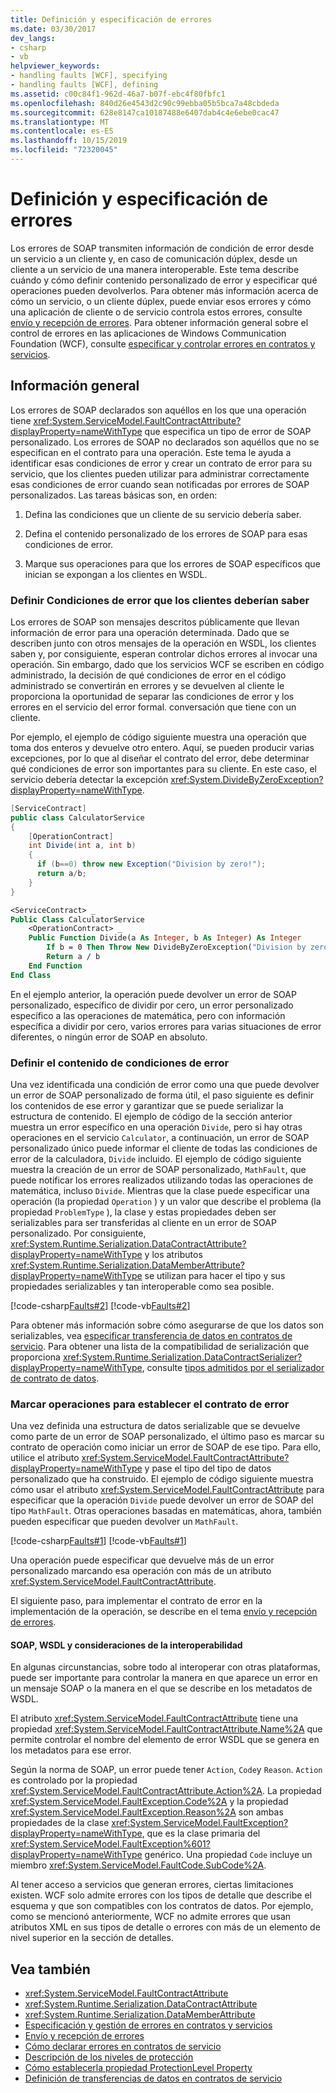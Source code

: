 ```yaml
---
title: Definición y especificación de errores
ms.date: 03/30/2017
dev_langs:
- csharp
- vb
helpviewer_keywords:
- handling faults [WCF], specifying
- handling faults [WCF], defining
ms.assetid: c00c84f1-962d-46a7-b07f-ebc4f80fbfc1
ms.openlocfilehash: 840d26e4543d2c90c99ebba05b5bca7a48cbdeda
ms.sourcegitcommit: 628e8147ca10187488e6407dab4c4e6ebe0cac47
ms.translationtype: MT
ms.contentlocale: es-ES
ms.lasthandoff: 10/15/2019
ms.locfileid: "72320045"
---
```

# <a name="defining-and-specifying-faults"></a>Definición y especificación de errores
Los errores de SOAP transmiten información de condición de error desde un servicio a un cliente y, en caso de comunicación dúplex, desde un cliente a un servicio de una manera interoperable. Este tema describe cuándo y cómo definir contenido personalizado de error y especificar qué operaciones pueden devolverlos. Para obtener más información acerca de cómo un servicio, o un cliente dúplex, puede enviar esos errores y cómo una aplicación de cliente o de servicio controla estos errores, consulte [envío y recepción de errores](sending-and-receiving-faults.md). Para obtener información general sobre el control de errores en las aplicaciones de Windows Communication Foundation (WCF), consulte [especificar y controlar errores en contratos y servicios](specifying-and-handling-faults-in-contracts-and-services.md).  
  
## <a name="overview"></a>Información general  
 Los errores de SOAP declarados son aquéllos en los que una operación tiene <xref:System.ServiceModel.FaultContractAttribute?displayProperty=nameWithType> que especifica un tipo de error de SOAP personalizado. Los errores de SOAP no declarados son aquéllos que no se especifican en el contrato para una operación. Este tema le ayuda a identificar esas condiciones de error y crear un contrato de error para su servicio, que los clientes pueden utilizar para administrar correctamente esas condiciones de error cuando sean notificadas por errores de SOAP personalizados. Las tareas básicas son, en orden:  
  
1. Defina las condiciones que un cliente de su servicio debería saber.  
  
2. Defina el contenido personalizado de los errores de SOAP para esas condiciones de error.  
  
3. Marque sus operaciones para que los errores de SOAP específicos que inician se expongan a los clientes en WSDL.  
  
### <a name="defining-error-conditions-that-clients-should-know-about"></a>Definir Condiciones de error que los clientes deberían saber  
 Los errores de SOAP son mensajes descritos públicamente que llevan información de error para una operación determinada. Dado que se describen junto con otros mensajes de la operación en WSDL, los clientes saben y, por consiguiente, esperan controlar dichos errores al invocar una operación. Sin embargo, dado que los servicios WCF se escriben en código administrado, la decisión de qué condiciones de error en el código administrado se convertirán en errores y se devuelven al cliente le proporciona la oportunidad de separar las condiciones de error y los errores en el servicio del error formal. conversación que tiene con un cliente.  
  
 Por ejemplo, el ejemplo de código siguiente muestra una operación que toma dos enteros y devuelve otro entero. Aquí, se pueden producir varias excepciones, por lo que al diseñar el contrato del error, debe determinar qué condiciones de error son importantes para su cliente. En este caso, el servicio debería detectar la excepción <xref:System.DivideByZeroException?displayProperty=nameWithType>.  
  
```csharp  
[ServiceContract]  
public class CalculatorService  
{  
    [OperationContract]   
    int Divide(int a, int b)  
    {  
      if (b==0) throw new Exception("Division by zero!");  
      return a/b;  
    }  
}  
```  
  
```vb
<ServiceContract> _
Public Class CalculatorService
    <OperationContract> _
    Public Function Divide(a As Integer, b As Integer) As Integer
        If b = 0 Then Throw New DivideByZeroException("Division by zero!")
        Return a / b
    End Function
End Class
```
  
 En el ejemplo anterior, la operación puede devolver un error de SOAP personalizado, específico de dividir por cero, un error personalizado específico a las operaciones de matemática, pero con información específica a dividir por cero, varios errores para varias situaciones de error diferentes, o ningún error de SOAP en absoluto.  
  
### <a name="define-the-content-of-error-conditions"></a>Definir el contenido de condiciones de error  
 Una vez identificada una condición de error como una que puede devolver un error de SOAP personalizado de forma útil, el paso siguiente es definir los contenidos de ese error y garantizar que se puede serializar la estructura de contenido. El ejemplo de código de la sección anterior muestra un error específico en una operación `Divide`, pero si hay otras operaciones en el servicio `Calculator`, a continuación, un error de SOAP personalizado único puede informar el cliente de todas las condiciones de error de la calculadora, `Divide` incluido. El ejemplo de código siguiente muestra la creación de un error de SOAP personalizado, `MathFault`, que puede notificar los errores realizados utilizando todas las operaciones de matemática, incluso `Divide`. Mientras que la clase puede especificar una operación (la propiedad `Operation` ) y un valor que describe el problema (la propiedad `ProblemType` ), la clase y estas propiedades deben ser serializables para ser transferidas al cliente en un error de SOAP personalizado. Por consiguiente, <xref:System.Runtime.Serialization.DataContractAttribute?displayProperty=nameWithType> y los atributos <xref:System.Runtime.Serialization.DataMemberAttribute?displayProperty=nameWithType> se utilizan para hacer el tipo y sus propiedades serializables y tan interoperable como sea posible.  
  
 [!code-csharp[Faults#2](../../../samples/snippets/csharp/VS_Snippets_CFX/faults/cs/service.cs#2)]
 [!code-vb[Faults#2](../../../samples/snippets/visualbasic/VS_Snippets_CFX/faults/vb/service.vb#2)]  
  
 Para obtener más información sobre cómo asegurarse de que los datos son serializables, vea [especificar transferencia de datos en contratos de servicio](./feature-details/specifying-data-transfer-in-service-contracts.md). Para obtener una lista de la compatibilidad de serialización que proporciona <xref:System.Runtime.Serialization.DataContractSerializer?displayProperty=nameWithType>, consulte [tipos admitidos por el serializador de contrato de datos](./feature-details/types-supported-by-the-data-contract-serializer.md).  
  
### <a name="mark-operations-to-establish-the-fault-contract"></a>Marcar operaciones para establecer el contrato de error  
 Una vez definida una estructura de datos serializable que se devuelve como parte de un error de SOAP personalizado, el último paso es marcar su contrato de operación como iniciar un error de SOAP de ese tipo. Para ello, utilice el atributo <xref:System.ServiceModel.FaultContractAttribute?displayProperty=nameWithType> y pase el tipo del tipo de datos personalizado que ha construido. El ejemplo de código siguiente muestra cómo usar el atributo <xref:System.ServiceModel.FaultContractAttribute> para especificar que la operación `Divide` puede devolver un error de SOAP del tipo `MathFault`. Otras operaciones basadas en matemáticas, ahora, también pueden especificar que pueden devolver un `MathFault`.  
  
 [!code-csharp[Faults#1](../../../samples/snippets/csharp/VS_Snippets_CFX/faults/cs/service.cs#1)]
 [!code-vb[Faults#1](../../../samples/snippets/visualbasic/VS_Snippets_CFX/faults/vb/service.vb#1)]  
  
 Una operación puede especificar que devuelve más de un error personalizado marcando esa operación con más de un atributo <xref:System.ServiceModel.FaultContractAttribute>.  
  
 El siguiente paso, para implementar el contrato de error en la implementación de la operación, se describe en el tema [envío y recepción de errores](sending-and-receiving-faults.md).  
  
#### <a name="soap-wsdl-and-interoperability-considerations"></a>SOAP, WSDL y consideraciones de la interoperabilidad  
 En algunas circunstancias, sobre todo al interoperar con otras plataformas, puede ser importante para controlar la manera en que aparece un error en un mensaje SOAP o la manera en el que se describe en los metadatos de WSDL.  
  
 El atributo <xref:System.ServiceModel.FaultContractAttribute> tiene una propiedad <xref:System.ServiceModel.FaultContractAttribute.Name%2A> que permite controlar el nombre del elemento de error WSDL que se genera en los metadatos para ese error.  
  
 Según la norma de SOAP, un error puede tener `Action`, `Code`y `Reason`. `Action` es controlado por la propiedad <xref:System.ServiceModel.FaultContractAttribute.Action%2A>. La propiedad <xref:System.ServiceModel.FaultException.Code%2A> y la propiedad <xref:System.ServiceModel.FaultException.Reason%2A> son ambas propiedades de la clase <xref:System.ServiceModel.FaultException?displayProperty=nameWithType>, que es la clase primaria del <xref:System.ServiceModel.FaultException%601?displayProperty=nameWithType> genérico. Una propiedad `Code` incluye un miembro <xref:System.ServiceModel.FaultCode.SubCode%2A>.  
  
 Al tener acceso a servicios que generan errores, ciertas limitaciones existen. WCF solo admite errores con los tipos de detalle que describe el esquema y que son compatibles con los contratos de datos. Por ejemplo, como se mencionó anteriormente, WCF no admite errores que usan atributos XML en sus tipos de detalle o errores con más de un elemento de nivel superior en la sección de detalles.  
  
## <a name="see-also"></a>Vea también

- <xref:System.ServiceModel.FaultContractAttribute>
- <xref:System.Runtime.Serialization.DataContractAttribute>
- <xref:System.Runtime.Serialization.DataMemberAttribute>
- [Especificación y gestión de errores en contratos y servicios](specifying-and-handling-faults-in-contracts-and-services.md)
- [Envío y recepción de errores](sending-and-receiving-faults.md)
- [Cómo declarar errores en contratos de servicio](how-to-declare-faults-in-service-contracts.md)
- [Descripción de los niveles de protección](understanding-protection-level.md)
- [Cómo establecerla propiedad ProtectionLevel Property](how-to-set-the-protectionlevel-property.md)
- [Definición de transferencias de datos en contratos de servicio](./feature-details/specifying-data-transfer-in-service-contracts.md)
